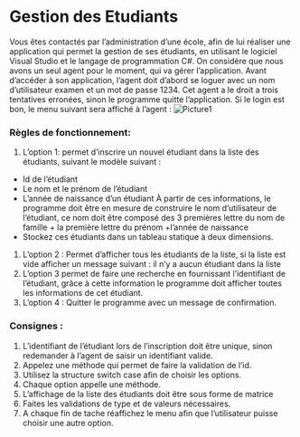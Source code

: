 # Gestion des Etudiants
Vous êtes contactés par l’administration d’une école, afin de lui réaliser une application qui permet la gestion de ses étudiants, en utilisant le logiciel Visual Studio et le langage de programmation C#.
On considère que nous avons un seul agent pour le moment, qui va gérer l’application.
Avant d’accéder à son application, l’agent doit d’abord se loguer avec un nom d’utilisateur examen et un mot de passe 1234.
Cet agent a le droit a trois tentatives erronées, sinon le programme quitte l’application.
Si le login est bon, le menu suivant sera affiché à l’agent :
 ![Picture1](https://github.com/mgracnazareno/GestiondesEtudiants/assets/47845955/175ac334-f922-4513-969c-0aecb993e292)

### Règles de fonctionnement:
1.	L’option 1: permet d’inscrire un nouvel étudiant dans la liste des étudiants, suivant le modèle suivant :
-	Id de l’étudiant 
-	Le nom et le prénom de l’étudiant
-	L’année de naissance d’un étudiant
À partir de ces informations, le programme doit être en mesure de construire
le nom d’utilisateur de l’étudiant, ce nom doit être composé des 3 premières lettre du nom de famille + la première lettre du prénom +l’année de naissance
-	Stockez ces étudiants dans un tableau statique à deux dimensions.
1.	L’option 2 : Permet d’afficher tous les étudiants de la liste, si la liste est vide afficher un message suivant : il n’y a aucun étudiant dans la liste
1.	L’option 3 permet de faire une recherche en fournissant l’identifiant de l’étudiant, grâce à cette information le programme doit afficher toutes les informations de cet étudiant.
1.	L’option 4 : Quitter le programme avec un message de confirmation.
 	
### Consignes :
1.	L’identifiant de l’étudiant lors de l’inscription doit être unique, sinon redemander à l’agent de saisir un identifiant valide.
1.	Appelez une méthode qui permet de faire la validation de l’id.
1.	Utilisez la structure switch case afin de choisir les options.
1. Chaque option appelle une méthode.
1.	L’affichage de la liste des étudiants doit être sous forme de matrice
1.	Faites les validations de type et de valeurs nécessaires.
1. A chaque fin de tache réaffichez le menu afin que l’utilisateur puisse choisir une autre option.
